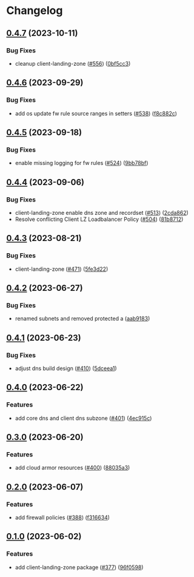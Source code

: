 # Changelog

## [0.4.7](https://github.com/GoogleCloudPlatform/pubsec-declarative-toolkit/compare/solutions/client-landing-zone/0.4.6...solutions/client-landing-zone/0.4.7) (2023-10-11)


### Bug Fixes

* cleanup client-landing-zone ([#556](https://github.com/GoogleCloudPlatform/pubsec-declarative-toolkit/issues/556)) ([0bf5cc3](https://github.com/GoogleCloudPlatform/pubsec-declarative-toolkit/commit/0bf5cc3ecce2b00ec2cf2912e413b53dcc6cbeb7))

## [0.4.6](https://github.com/GoogleCloudPlatform/pubsec-declarative-toolkit/compare/solutions/client-landing-zone/0.4.5...solutions/client-landing-zone/0.4.6) (2023-09-29)


### Bug Fixes

* add os update fw rule source ranges in setters ([#538](https://github.com/GoogleCloudPlatform/pubsec-declarative-toolkit/issues/538)) ([f8c882c](https://github.com/GoogleCloudPlatform/pubsec-declarative-toolkit/commit/f8c882ce1f32abc0a3b13829423886969f8b5e08))

## [0.4.5](https://github.com/GoogleCloudPlatform/pubsec-declarative-toolkit/compare/solutions/client-landing-zone/0.4.4...solutions/client-landing-zone/0.4.5) (2023-09-18)


### Bug Fixes

* enable missing logging for fw rules ([#524](https://github.com/GoogleCloudPlatform/pubsec-declarative-toolkit/issues/524)) ([9bb78bf](https://github.com/GoogleCloudPlatform/pubsec-declarative-toolkit/commit/9bb78bf67f0bc76ba414435c1ae2483144f2eaac))

## [0.4.4](https://github.com/GoogleCloudPlatform/pubsec-declarative-toolkit/compare/solutions/client-landing-zone/0.4.3...solutions/client-landing-zone/0.4.4) (2023-09-06)


### Bug Fixes

* client-landing-zone enable dns zone and recordset ([#513](https://github.com/GoogleCloudPlatform/pubsec-declarative-toolkit/issues/513)) ([2cda862](https://github.com/GoogleCloudPlatform/pubsec-declarative-toolkit/commit/2cda8628264e703db92b91c84651aa8a8c312b52))
* Resolve conflicting Client LZ Loadbalancer Policy ([#504](https://github.com/GoogleCloudPlatform/pubsec-declarative-toolkit/issues/504)) ([81b8712](https://github.com/GoogleCloudPlatform/pubsec-declarative-toolkit/commit/81b8712c880ce4c784f359b3b991745792c4151d))

## [0.4.3](https://github.com/GoogleCloudPlatform/pubsec-declarative-toolkit/compare/solutions/client-landing-zone/0.4.2...solutions/client-landing-zone/0.4.3) (2023-08-21)


### Bug Fixes

* client-landing-zone ([#471](https://github.com/GoogleCloudPlatform/pubsec-declarative-toolkit/issues/471)) ([5fe3d22](https://github.com/GoogleCloudPlatform/pubsec-declarative-toolkit/commit/5fe3d22a06de74dbe5ecacd6a5b7f6d323b247b1))

## [0.4.2](https://github.com/GoogleCloudPlatform/pubsec-declarative-toolkit/compare/solutions/client-landing-zone/0.4.1...solutions/client-landing-zone/0.4.2) (2023-06-27)


### Bug Fixes

* renamed subnets and removed protected a ([aab9183](https://github.com/GoogleCloudPlatform/pubsec-declarative-toolkit/commit/aab9183db352112cda77526c6b06baf56355f82f))

## [0.4.1](https://github.com/GoogleCloudPlatform/pubsec-declarative-toolkit/compare/solutions/client-landing-zone/0.4.0...solutions/client-landing-zone/0.4.1) (2023-06-23)


### Bug Fixes

* adjust dns build design ([#410](https://github.com/GoogleCloudPlatform/pubsec-declarative-toolkit/issues/410)) ([5dceea1](https://github.com/GoogleCloudPlatform/pubsec-declarative-toolkit/commit/5dceea17e661938ef5c35ade26d1db8f8e9ff9e9))

## [0.4.0](https://github.com/GoogleCloudPlatform/pubsec-declarative-toolkit/compare/solutions/client-landing-zone/0.3.0...solutions/client-landing-zone/0.4.0) (2023-06-22)


### Features

* add core dns and client dns subzone ([#401](https://github.com/GoogleCloudPlatform/pubsec-declarative-toolkit/issues/401)) ([4ec915c](https://github.com/GoogleCloudPlatform/pubsec-declarative-toolkit/commit/4ec915c58014ca84fd1e6a7b65248249be65b28c))

## [0.3.0](https://github.com/GoogleCloudPlatform/pubsec-declarative-toolkit/compare/solutions/client-landing-zone/0.2.0...solutions/client-landing-zone/0.3.0) (2023-06-20)


### Features

* add cloud armor resources ([#400](https://github.com/GoogleCloudPlatform/pubsec-declarative-toolkit/issues/400)) ([88035a3](https://github.com/GoogleCloudPlatform/pubsec-declarative-toolkit/commit/88035a3091e2baebd1fbb358ced61684e1584027))

## [0.2.0](https://github.com/GoogleCloudPlatform/pubsec-declarative-toolkit/compare/solutions/client-landing-zone/0.1.0...solutions/client-landing-zone/0.2.0) (2023-06-07)


### Features

* add firewall policies ([#388](https://github.com/GoogleCloudPlatform/pubsec-declarative-toolkit/issues/388)) ([f316634](https://github.com/GoogleCloudPlatform/pubsec-declarative-toolkit/commit/f316634df164a0711fd647fdc2a47aa22652a7dd))

## [0.1.0](https://github.com/GoogleCloudPlatform/pubsec-declarative-toolkit/compare/solutions/client-landing-zone-v0.0.1...solutions/client-landing-zone/0.1.0) (2023-06-02)


### Features

* add client-landing-zone package ([#377](https://github.com/GoogleCloudPlatform/pubsec-declarative-toolkit/issues/377)) ([96f0598](https://github.com/GoogleCloudPlatform/pubsec-declarative-toolkit/commit/96f0598cb4e7a74de42b28552ba73a1d6146b766))
